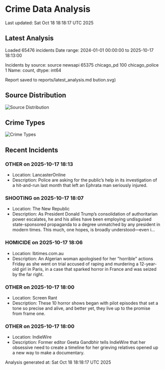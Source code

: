 # Crime Data Analysis
Last updated: Sat Oct 18 18:18:17 UTC 2025

## Latest Analysis

Loaded 65476 incidents
Date range: 2024-01-01 00:00:00 to 2025-10-17 18:13:00

Incidents by source:
source
newsapi           65375
chicago_pd          100
chicago_police        1
Name: count, dtype: int64

Report saved to reports/latest_analysis.md
bution.svg)

## Source Distribution
![Source Distribution](images/source_distribution.svg)

## Crime Types
![Crime Types](images/crime_types.svg)

## Recent Incidents

### OTHER on 2025-10-17 18:13
- Location: LancasterOnline
- Description: Police are asking for the public’s help in its investigation of a hit-and-run last month that left an Ephrata man seriously injured.


### SHOOTING on 2025-10-17 18:07
- Location: The New Republic
- Description: As President Donald Trump’s consolidation of authoritarian power escalates, he and his allies have been employing undisguised state-sponsored propaganda to a degree unmatched by any president in modern times. This much, one hopes, is broadly understood—even i…


### HOMICIDE on 2025-10-17 18:06
- Location: Ibtimes.com.au
- Description: An Algerian woman apologised for her "horrible" actions Friday as she went on trial accused of raping and murdering a 12-year-old girl in Paris, in a case that sparked horror in France and was seized by the far right.


### OTHER on 2025-10-17 18:00
- Location: Screen Rant
- Description: These 10 horror shows began with pilot episodes that set a tone so precise and alive, and better yet, they live up to the promise from frame one.


### OTHER on 2025-10-17 18:00
- Location: IndieWire
- Description: Former editor Geeta Gandbhir tells IndieWire that her obsessive need to create a timeline for her grieving relatives opened up a new way to make a documentary.

Analysis generated at: Sat Oct 18 18:18:17 UTC 2025
